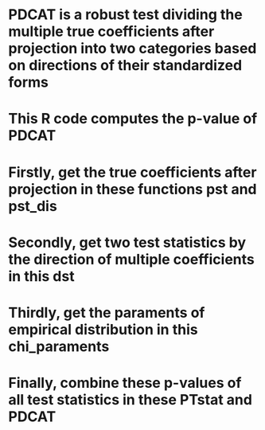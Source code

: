 # PDCAT is a robust test dividing the multiple true coefficients after projection into two categories based on directions of their standardized forms
# This R code computes the p-value of PDCAT   
# Firstly, get the true coefficients after projection in these functions pst and pst_dis
# Secondly, get two test statistics by the direction of multiple coefficients in this dst
# Thirdly, get the paraments of empirical distribution in this chi_paraments
# Finally, combine these p-values of all test statistics in these PTstat and PDCAT
